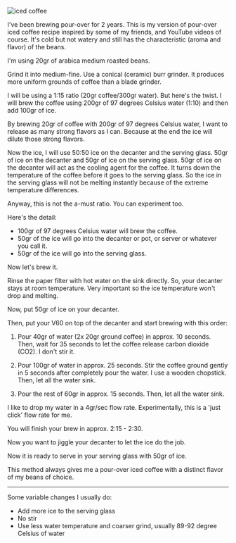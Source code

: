 ![iced coffee](https://res.cloudinary.com/jundialwan/image/upload/v1595144064/20200719_143059_vxqgor.jpg)

I've been brewing pour-over for 2 years. This is my version of pour-over iced coffee recipe inspired by some of my friends, and YouTube videos of course. It's cold but not watery and still has the characteristic (aroma and flavor) of the beans.

I'm using 20gr of arabica medium roasted beans.

Grind it into medium-fine. Use a conical (ceramic) burr grinder. It produces more uniform grounds of coffee than a blade grinder.

I will be using a 1:15 ratio (20gr coffee/300gr water). But here's the twist. I will brew the coffee using 200gr of 97 degrees Celsius water (1:10) and then add 100gr of ice.

By brewing 20gr of coffee with 200gr of 97 degrees Celsius water, I want to release as many strong flavors as I can. Because at the end the ice will dilute those strong flavors.

Now the ice, I will use 50:50 ice on the decanter and the serving glass. 50gr of ice on the decanter and 50gr of ice on the serving glass. 50gr of ice on the decanter will act as the cooling agent for the coffee. It turns down the temperature of the coffee before it goes to the serving glass. So the ice in the serving glass will not be melting instantly because of the extreme temperature differences.

Anyway, this is not the a-must ratio. You can experiment too.

Here's the detail:

- 100gr of 97 degrees Celsius water will brew the coffee.
- 50gr of the ice will go into the decanter or pot, or server or whatever you call it.
- 50gr of the ice will go into the serving glass.

Now let's brew it.

Rinse the paper filter with hot water on the sink directly. So, your decanter stays at room temperature. Very important so the ice temperature won't drop and melting.

Now, put 50gr of ice on your decanter.

Then, put your V60 on top of the decanter and start brewing with this order:

1. Pour 40gr of water (2x 20gr ground coffee) in approx. 10 seconds. Then, wait for 35 seconds to let the coffee release carbon dioxide (CO2). I don't stir it.

2. Pour 100gr of water in approx. 25 seconds. Stir the coffee ground gently in 5 seconds after completely pour the water. I use a wooden chopstick. Then, let all the water sink.

3. Pour the rest of 60gr in approx. 15 seconds. Then, let all the water sink.

I like to drop my water in a 4gr/sec flow rate. Experimentally, this is a 'just click' flow rate for me.

You will finish your brew in approx. 2:15 - 2:30.

Now you want to jiggle your decanter to let the ice do the job.

Now it is ready to serve in your serving glass with 50gr of ice.

This method always gives me a pour-over iced coffee with a distinct flavor of my beans of choice.

---

Some variable changes I usually do:

- Add more ice to the serving glass
- No stir
- Use less water temperature and coarser grind, usually 89-92 degree Celsius of water